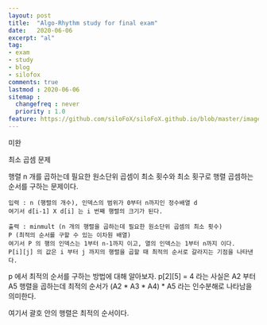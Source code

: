 ```yaml
---
layout: post
title:  "Algo-Rhythm study for final exam"
date:   2020-06-06
excerpt: "al"
tag:
- exam
- study
- blog
- silofox
comments: true
lastmod : 2020-06-06
sitemap : 
  changefreq : never
  priority : 1.0
feature: https://github.com/siloFoX/siloFoX.github.io/blob/master/images/algo-rhythm/algo-rhythm-feature.jpg?raw=true
---
```


미완

최소 곱셈 문제

행렬 n 개를 곱하는데 필요한 원소단위 곱셈이 최소 횟수와 최소 횟구로 행렬 곱셈하는 순서를 구하는 문제이다.

```
입력 : n (행렬의 개수), 인덱스의 범위가 0부터 n까지인 정수배열 d
여기서 d[i-1] X d[i] 는 i 번째 행렬의 크기가 된다.

출력 : minmult (n 개의 행렬을 곱하는데 필요한 원소단위 곱셈의 최소 횟수) 
P (최적의 순서를 구할 수 있는 이차원 배열) 
여기서 P 의 행의 인덱스는 1부터 n-1까지 이고, 열의 인덱스는 1부터 n까지 이다. 
P[i][j] 의 값은 i 부터 j 까지의 행렬을 곱할 때 최적의 순서로 갈라지는 기점을 나타낸다.
```

p 에서 최적의 순서를 구하는 방법에 대해 알아보자.
p[2][5] = 4 라는 사실은 A2 부터 A5 행렬을 곱하는데 최적의 순서가
(A2 * A3 * A4) * A5
라는 인수분해로 나타남을 의미한다.

여기서 괄호 안의 행렬은 최적의 순서이다.    